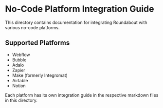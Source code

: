 
# No-Code Platform Integration Guide

This directory contains documentation for integrating Roundabout with various no-code platforms.

## Supported Platforms
- Webflow
- Bubble
- Adalo
- Zapier
- Make (formerly Integromat)
- Airtable
- Notion

Each platform has its own integration guide in the respective markdown files in this directory.
